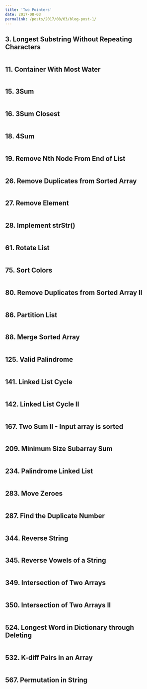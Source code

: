 ```yaml
---
title: 'Two Pointers'
date: 2017-08-03
permalink: /posts/2017/08/03/blog-post-1/
---
```


## 3. Longest Substring Without Repeating Characters
<pre>
</pre>

## 11. Container With Most Water
<pre>
</pre>

## 15. 3Sum
<pre>
</pre>

## 16. 3Sum Closest
<pre>
</pre>

## 18. 4Sum
<pre>
</pre>

## 19. Remove Nth Node From End of List
<pre>
</pre>

## 26. Remove Duplicates from Sorted Array
<pre>
</pre>

## 27. Remove Element
<pre>
</pre>

## 28. Implement strStr()
<pre>
</pre>

## 61. Rotate List
<pre>
</pre>

## 75. Sort Colors
<pre>
</pre>

## 80. Remove Duplicates from Sorted Array II
<pre>
</pre>

## 86. Partition List
<pre>
</pre>

## 88. Merge Sorted Array
<pre>
</pre>

## 125. Valid Palindrome
<pre>
</pre>

## 141. Linked List Cycle
<pre>
</pre>

## 142. Linked List Cycle II
<pre>
</pre>

## 167. Two Sum II - Input array is sorted
<pre>
</pre>

## 209. Minimum Size Subarray Sum
<pre>
</pre>

## 234. Palindrome Linked List
<pre>
</pre>

## 283. Move Zeroes
<pre>
</pre>

## 287. Find the Duplicate Number
<pre>
</pre>

## 344. Reverse String
<pre>
</pre>

## 345. Reverse Vowels of a String
<pre>
</pre>

## 349. Intersection of Two Arrays
<pre>
</pre>

## 350. Intersection of Two Arrays II
<pre>
</pre>

## 524. Longest Word in Dictionary through Deleting
<pre>
</pre>

## 532. K-diff Pairs in an Array
<pre>
</pre>

## 567. Permutation in String
<pre>
</pre>
